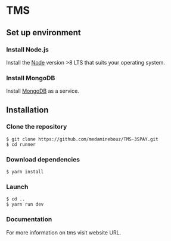 # TMS

## Set up environment

### Install Node.js

Install the [Node](https://nodejs.org/en/download/) version >8 LTS that suits your operating system.

### Install MongoDB

Install [MongoDB](https://docs.mongodb.com/manual/tutorial/install-mongodb-on-windows/) as a service.

## Installation

### Clone the repository

```
$ git clone https://github.com/medaminebouz/TMS-3SPAY.git
$ cd runner
```

### Download dependencies

```
$ yarn install
```

### Launch

```
$ cd ..
$ yarn run dev
```

### Documentation

For more information on tms visit website URL.
